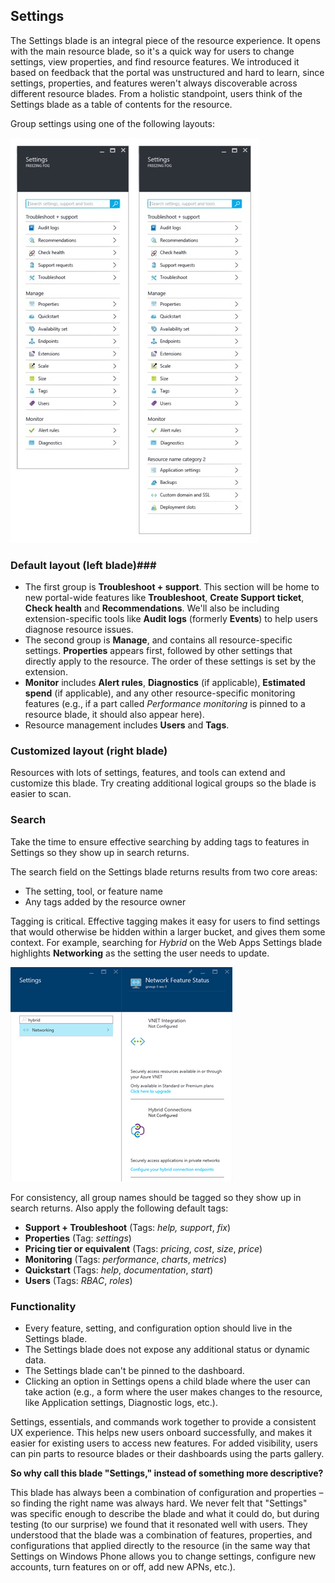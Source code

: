 
<tags
    ms.service="portalfx"
    ms.workload="portalfx"
    ms.tgt_pltfrm="portalfx"
    ms.devlang="portalfx"
    ms.topic="get-started-article"
    ms.date="09/15/2015" 
    ms.author="mattshel"/>    
<!-- TODO UX FILE cleanup -->
## Settings ##

The Settings blade is an integral piece of the resource experience. It opens with the main resource blade, so it's a quick way for users to change settings, view properties, and find resource features. We introduced it based on feedback that the portal was  unstructured and hard to learn, since settings, properties, and features weren't always discoverable across different resource blades. From a holistic standpoint, users think of the Settings blade as a table of contents for the resource.

Group settings using one of the following layouts: 

![Default and custom settings][default_or_custom]

### Default layout (left blade)###

-  	The first group is **Troubleshoot + support**. This section will be home to new portal-wide features like **Troubleshoot**, **Create Support ticket**, **Check health** and **Recommendations**. We'll also be including extension-specific tools like **Audit logs** (formerly **Events**) to help users diagnose resource issues. 
-	The second group is **Manage**, and contains all resource-specific settings. **Properties** appears first, followed by other settings that directly apply to the resource. The order of these settings is set by the extension.
- **Monitor** includes **Alert rules**, **Diagnostics** (if applicable), **Estimated spend** (if applicable), and any other resource-specific monitoring features (e.g., if a part called *Performance monitoring* is pinned to a resource blade, it should also appear here).
- Resource management includes **Users** and **Tags**.

	
### Customized layout (right blade) ###

Resources with lots of settings, features, and tools can extend and customize this blade. Try creating additional logical groups so the blade is easier to scan.

### Search ###

Take the time to ensure effective searching by adding tags to features in Settings so they show up in search returns. 

The search field on the Settings blade returns results from two core areas: 

- The setting, tool, or feature name 
- Any tags added by the resource owner 

Tagging is critical. Effective tagging makes it easy for users to find settings that would otherwise be hidden within a larger bucket, and gives them some context. For example, searching for *Hybrid* on the Web Apps Settings blade highlights **Networking** as the setting the user needs to update. 

![Settings search][settings]


For consistency, all group names should be tagged so they show up in search returns. Also apply the following default tags:



- **Support + Troubleshoot** (Tags: *help,* *support*, *fix*)
- **Properties** (Tag: *settings*)
- **Pricing tier or equivalent** (Tags: *pricing*, *cost*, *size*, *price*)
- **Monitoring** (Tags: *performance*, *charts*, *metrics*)
- **Quickstart** (Tags: *help*, *documentation*, *start*)
- **Users** (Tags: *RBAC*, *roles*)

### Functionality ###

- Every feature, setting, and configuration option should live in the Settings blade. 
-	The Settings blade does not expose any additional status or dynamic data.
-	The Settings blade can't be pinned to the dashboard.
-	Clicking an option in Settings opens a child blade where the user can take action (e.g., a form where the user makes changes to the resource, like Application settings, Diagnostic logs, etc.).

Settings, essentials, and commands work together to provide a consistent UX experience. This helps new users onboard successfully, and makes it easier for existing users to access new features. For added visibility, users can pin parts to resource blades or their dashboards using the parts gallery.

**So why call this blade "Settings," instead of something more descriptive?**

This blade has always been a combination of configuration and properties – so finding the right name was always hard. We never felt that "Settings" was specific enough to describe the blade and what it could do, but during testing (to our surprise) we found that it resonated well with users. They understood that the blade was a combination of features, properties, and configurations that applied directly to the resource (in the same way that Settings on Windows Phone allows you to change settings, configure new accounts, turn features on or off, add new APNs, etc.). 




[default_or_custom]: ../media/portalfx-ux-settings/def_cust_settings3.jpg

[settings]: ../media/portalfx-ux-settings/Settings3.png



